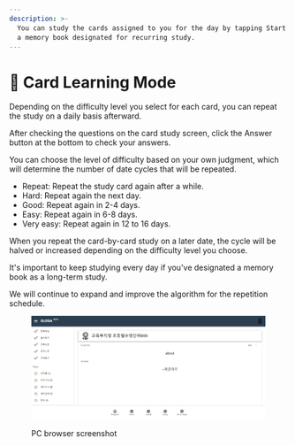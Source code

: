 ```yaml
---
description: >-
  You can study the cards assigned to you for the day by tapping Start Study in
  a memory book designated for recurring study.
---
```


# 🏉 Card Learning Mode

Depending on the difficulty level you select for each card, you can repeat the study on a daily basis afterward.

After checking the questions on the card study screen, click the Answer button at the bottom to check your answers.

You can choose the level of difficulty based on your own judgment, which will determine the number of date cycles that will be repeated.

* Repeat: Repeat the study card again after a while.
* Hard: Repeat again the next day.
* Good: Repeat again in 2-4 days.
* Easy: Repeat again in 6-8 days.
* Very easy: Repeat again in 12 to 16 days.

When you repeat the card-by-card study on a later date, the cycle will be halved or increased depending on the difficulty level you choose.

It's important to keep studying every day if you've designated a memory book as a long-term study.

We will continue to expand and improve the algorithm for the repetition schedule.

<figure><img src="../.gitbook/assets/today-learning.png" alt=""><figcaption><p>PC browser screenshot</p></figcaption></figure>
